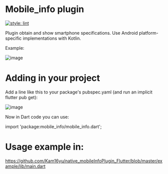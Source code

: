 # Mobile_info plugin
[![style: lint](https://img.shields.io/badge/style-lint-4BC0F5.svg)](https://pub.dev/packages/lint)

Plugin obtain and show smartphone specifications. Use Android  platform-specific 
implementations with Kotlin.

Example:

![image](https://user-images.githubusercontent.com/91286611/201884260-45081344-6ad6-4900-bc57-b8d03563693d.png)

# Adding in your project

Add a line like this to your package's pubspec.yaml (and run an implicit flutter pub get):

![image](https://user-images.githubusercontent.com/91286611/201911297-5db141de-5951-4656-ac98-8507a414835d.png)

Now in Dart code you can use:

import 'package:mobile_info/mobile_info.dart';

# Usage example in:

https://github.com/Kam16yu/native_mobileInfoPlugin_Flutter/blob/master/example/lib/main.dart
